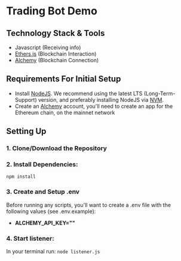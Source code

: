 # Trading Bot Demo

## Technology Stack & Tools

- Javascript (Receiving info)
- [Ethers.js](https://docs.ethers.io/v5/) (Blockchain Interaction)
- [Alchemy](https://www.alchemy.com/) (Blockchain Connection)

## Requirements For Initial Setup

- Install [NodeJS](https://nodejs.org/en/). We recommend using the latest LTS (Long-Term-Support) version, and preferably installing NodeJS via [NVM](https://github.com/nvm-sh/nvm#intro).
- Create an [Alchemy](https://www.alchemy.com/) account, you'll need to create an app for the Ethereum chain, on the mainnet network

## Setting Up

### 1. Clone/Download the Repository

### 2. Install Dependencies:

`npm install`

### 3. Create and Setup .env

Before running any scripts, you'll want to create a .env file with the following values (see .env.example):

- **ALCHEMY_API_KEY=""**

### 4. Start listener:

In your terminal run:
`node listener.js`
